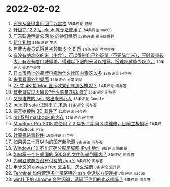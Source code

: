 # 2022-02-02

1. [还是从全键盘用回了九宫格](https://www.v2ex.com/t/831638) `35条评论` `随想`
1. [升级完 12.2 后 clash 就无法使用了](https://www.v2ex.com/t/831648) `34条评论` `macOS`
1. [广东联通申请公网 ip 的神奇经历](https://www.v2ex.com/t/831649) `32条评论` `宽带症候群`
1. [新年礼物](https://www.v2ex.com/t/831639) `30条评论` `生活`
1. [年费大会员记得月初领取 5 个 B 币](https://www.v2ex.com/t/831644) `19条评论` `哔哩哔哩`
1. [有没有啥难吃的米（主食），可以限制自己的饭量（不要陈年米），平时饭量较大，有没有啥口味偏差、得难以下咽的米可以推荐，饭难吃就能少吃点。](https://www.v2ex.com/t/831695) `19条评论` `美酒与美食`
1. [日本市场上的品牌电视为什么比国内贵这么多](https://www.v2ex.com/t/831670) `18条评论` `问与答`
1. [来看看国外的桌面](https://www.v2ex.com/t/831641) `15条评论` `分享发现`
1. [27 寸 4K 接 Mac 显示效果到底怎么样呢？](https://www.v2ex.com/t/831684) `14条评论` `问与答`
1. [有老哥拔过火罐没?什么感觉?啥功效?](https://www.v2ex.com/t/831687) `13条评论` `问与答`
1. [又是谁做的 seo 站出来恶心人](https://www.v2ex.com/t/831664) `13条评论` `Google`
1. [pcie 转 sata 识别不了 求助](https://www.v2ex.com/t/831674) `11条评论` `问与答`
1. [要开始接触 3D 软件了](https://www.v2ex.com/t/831647) `11条评论` `问与答`
1. [m1 系列 macbook 的内存](https://www.v2ex.com/t/831645) `11条评论` `问与答`
1. [MacBook Pro 2018 款使用了 3 年多：期间 3 次维修，目前主板损坏](https://www.v2ex.com/t/831679) `10条评论` `MacBook Pro`
1. [计算机杀毒软件](https://www.v2ex.com/t/831672) `10条评论` `问与答`
1. [如果买三十万以内的国产新能源](https://www.v2ex.com/t/831677) `9条评论` `问与答`
1. [Windows 10 不能正确分配局域网 IPv4 地址](https://www.v2ex.com/t/831666) `9条评论` `路由器`
1. [如何将一个在美国的 500G 的文件传输到国内？](https://www.v2ex.com/t/831705) `8条评论` `问与答`
1. [为何谷歌商店没有付费的 app？](https://www.v2ex.com/t/831692) `8条评论` `问与答`
1. [甲骨文的 always free 云主机，怎么注册](https://www.v2ex.com/t/831642) `8条评论` `云计算`
1. [Terminal 如何管理多个带密钥的 ssh 会话以方便连接](https://www.v2ex.com/t/831708) `7条评论` `macOS`
1. [win11 下的 chrome 各种闪退，请问下你们的也这样吗？](https://www.v2ex.com/t/831656) `6条评论` `问与答`
